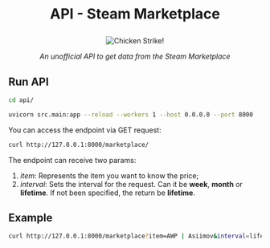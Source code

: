 # <p align="center"> API - Steam Marketplace </p>

<p align="center"> <img src="https://imgur.com/9SCUZGV.png" alt="Chicken Strike!"/> </p>

_<p align="center"> An unofficial API to get data from the Steam Marketplace </p>_

## Run API

```bash
cd api/

uvicorn src.main:app --reload --workers 1 --host 0.0.0.0 --port 8000
```

You can access the endpoint via GET request:

```bash
curl http://127.0.0.1:8000/marketplace/
```

The endpoint can receive two params:

1. _item_: Represents the item you want to know the price;
1. _interval_: Sets the interval for the request. Can it be **week**, **month** or **lifetime**. If not been specified, the return be **lifetime**.

## Example

```bash
curl http://127.0.0.1:8000/marketplace?item=AWP | Asiimov&interval=lifetime
```
